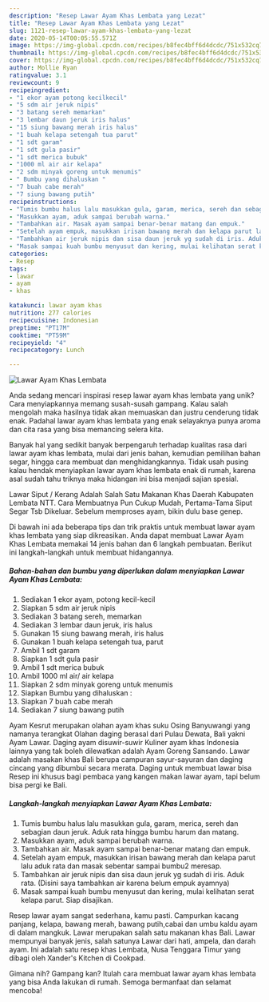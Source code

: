 ```yaml
---
description: "Resep Lawar Ayam Khas Lembata yang Lezat"
title: "Resep Lawar Ayam Khas Lembata yang Lezat"
slug: 1121-resep-lawar-ayam-khas-lembata-yang-lezat
date: 2020-05-14T00:05:55.571Z
image: https://img-global.cpcdn.com/recipes/b8fec4bff6d4dcdc/751x532cq70/lawar-ayam-khas-lembata-foto-resep-utama.jpg
thumbnail: https://img-global.cpcdn.com/recipes/b8fec4bff6d4dcdc/751x532cq70/lawar-ayam-khas-lembata-foto-resep-utama.jpg
cover: https://img-global.cpcdn.com/recipes/b8fec4bff6d4dcdc/751x532cq70/lawar-ayam-khas-lembata-foto-resep-utama.jpg
author: Mollie Ryan
ratingvalue: 3.1
reviewcount: 9
recipeingredient:
- "1 ekor ayam potong kecilkecil"
- "5 sdm air jeruk nipis"
- "3 batang sereh memarkan"
- "3 lembar daun jeruk iris halus"
- "15 siung bawang merah iris halus"
- "1 buah kelapa setengah tua parut"
- "1 sdt garam"
- "1 sdt gula pasir"
- "1 sdt merica bubuk"
- "1000 ml air air kelapa"
- "2 sdm minyak goreng untuk menumis"
- " Bumbu yang dihaluskan "
- "7 buah cabe merah"
- "7 siung bawang putih"
recipeinstructions:
- "Tumis bumbu halus lalu masukkan gula, garam, merica, sereh dan sebagian daun jeruk. Aduk rata hingga bumbu harum dan matang."
- "Masukkan ayam, aduk sampai berubah warna."
- "Tambahkan air. Masak ayam sampai benar-benar matang dan empuk."
- "Setelah ayam empuk, masukkan irisan bawang merah dan kelapa parut lalu aduk rata dan masak sebentar sampai bumbu2 meresap."
- "Tambahkan air jeruk nipis dan sisa daun jeruk yg sudah di iris. Aduk rata. (Disini saya tambahkan air karena belum empuk ayamnya)"
- "Masak sampai kuah bumbu menyusut dan kering, mulai kelihatan serat kelapa parut. Siap disajikan."
categories:
- Resep
tags:
- lawar
- ayam
- khas

katakunci: lawar ayam khas 
nutrition: 277 calories
recipecuisine: Indonesian
preptime: "PT17M"
cooktime: "PT59M"
recipeyield: "4"
recipecategory: Lunch

---
```



![Lawar Ayam Khas Lembata](https://img-global.cpcdn.com/recipes/b8fec4bff6d4dcdc/751x532cq70/lawar-ayam-khas-lembata-foto-resep-utama.jpg)

Anda sedang mencari inspirasi resep lawar ayam khas lembata yang unik? Cara menyiapkannya memang susah-susah gampang. Kalau salah mengolah maka hasilnya tidak akan memuaskan dan justru cenderung tidak enak. Padahal lawar ayam khas lembata yang enak selayaknya punya aroma dan cita rasa yang bisa memancing selera kita.

Banyak hal yang sedikit banyak berpengaruh terhadap kualitas rasa dari lawar ayam khas lembata, mulai dari jenis bahan, kemudian pemilihan bahan segar, hingga cara membuat dan menghidangkannya. Tidak usah pusing kalau hendak menyiapkan lawar ayam khas lembata enak di rumah, karena asal sudah tahu triknya maka hidangan ini bisa menjadi sajian spesial.

Lawar Siput / Kerang Adalah Salah Satu Makanan Khas Daerah Kabupaten Lembata NTT. Cara Membuatnya Pun Cukup Mudah, Pertama-Tama Siput Segar Tsb Dikeluar. Sebelum memproses ayam, bikin dulu base genep.


Di bawah ini ada beberapa tips dan trik praktis untuk membuat lawar ayam khas lembata yang siap dikreasikan. Anda dapat membuat Lawar Ayam Khas Lembata memakai 14 jenis bahan dan 6 langkah pembuatan. Berikut ini langkah-langkah untuk membuat hidangannya.

<!--inarticleads1-->

##### Bahan-bahan dan bumbu yang diperlukan dalam menyiapkan Lawar Ayam Khas Lembata:

1. Sediakan 1 ekor ayam, potong kecil-kecil
1. Siapkan 5 sdm air jeruk nipis
1. Sediakan 3 batang sereh, memarkan
1. Sediakan 3 lembar daun jeruk, iris halus
1. Gunakan 15 siung bawang merah, iris halus
1. Gunakan 1 buah kelapa setengah tua, parut
1. Ambil 1 sdt garam
1. Siapkan 1 sdt gula pasir
1. Ambil 1 sdt merica bubuk
1. Ambil 1000 ml air/ air kelapa
1. Siapkan 2 sdm minyak goreng untuk menumis
1. Siapkan  Bumbu yang dihaluskan :
1. Siapkan 7 buah cabe merah
1. Sediakan 7 siung bawang putih


Ayam Kesrut merupakan olahan ayam khas suku Osing Banyuwangi yang namanya terangkat Olahan daging berasal dari Pulau Dewata, Bali yakni Ayam Lawar. Daging ayam disuwir-suwir Kuliner ayam khas Indonesia lainnya yang tak boleh dilewatkan adalah Ayam Goreng Sansando. Lawar adalah masakan khas Bali berupa campuran sayur-sayuran dan daging cincang yang dibumbui secara merata. Daging untuk membuat lawar bisa Resep ini khusus bagi pembaca yang kangen makan lawar ayam, tapi belum bisa pergi ke Bali. 

<!--inarticleads2-->

##### Langkah-langkah menyiapkan Lawar Ayam Khas Lembata:

1. Tumis bumbu halus lalu masukkan gula, garam, merica, sereh dan sebagian daun jeruk. Aduk rata hingga bumbu harum dan matang.
1. Masukkan ayam, aduk sampai berubah warna.
1. Tambahkan air. Masak ayam sampai benar-benar matang dan empuk.
1. Setelah ayam empuk, masukkan irisan bawang merah dan kelapa parut lalu aduk rata dan masak sebentar sampai bumbu2 meresap.
1. Tambahkan air jeruk nipis dan sisa daun jeruk yg sudah di iris. Aduk rata. (Disini saya tambahkan air karena belum empuk ayamnya)
1. Masak sampai kuah bumbu menyusut dan kering, mulai kelihatan serat kelapa parut. Siap disajikan.


Resep lawar ayam sangat sederhana, kamu pasti. Campurkan kacang panjang, kelapa, bawang merah, bawang putih,cabai dan umbu kaldu ayam di dalam mangkuk. Lawar merupakan salah satu makanan khas Bali. Lawar mempunyai banyak jenis, salah satunya Lawar dari hati, ampela, dan darah ayam. Ini adalah satu resep khas Lembata, Nusa Tenggara Timur yang dibagi oleh Xander&#39;s Kitchen di Cookpad. 

Gimana nih? Gampang kan? Itulah cara membuat lawar ayam khas lembata yang bisa Anda lakukan di rumah. Semoga bermanfaat dan selamat mencoba!
